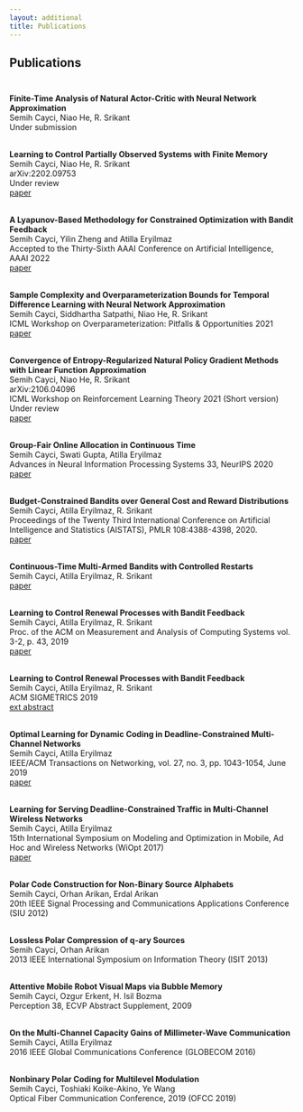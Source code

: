 ```yaml
---
layout: additional
title: Publications
---
```


## Publications <br><br>

**Finite-Time Analysis of Natural Actor-Critic with Neural Network Approximation**<br>
Semih Cayci, Niao He, R. Srikant<br>
Under submission<br><br> 

**Learning to Control Partially Observed Systems with Finite Memory**<br>
Semih Cayci, Niao He, R. Srikant<br>
arXiv:2202.09753<br>
Under review<br>
[paper](https://arxiv.org/abs/2202.09753)<br><br> 

**A Lyapunov-Based Methodology for Constrained Optimization with Bandit Feedback**<br>
Semih Cayci, Yilin Zheng and Atilla Eryilmaz<br>
Accepted to the Thirty-Sixth AAAI Conference on Artificial Intelligence, AAAI 2022<br>
[paper](https://arxiv.org/pdf/2106.05165.pdf)<br><br> 

**Sample Complexity and Overparameterization Bounds for Temporal Difference Learning with Neural Network Approximation**<br>
Semih Cayci, Siddhartha Satpathi, Niao He, R. Srikant<br>
ICML Workshop on Overparameterization: Pitfalls & Opportunities 2021<br>
[paper](https://arxiv.org/pdf/2103.01391.pdf)<br><br>

**Convergence of Entropy-Regularized Natural Policy Gradient Methods with Linear Function Approximation**<br>
Semih Cayci, Niao He, R. Srikant<br>
arXiv:2106.04096<br>
ICML Workshop on Reinforcement Learning Theory 2021 (Short version)<br>
Under review<br>
[paper](https://arxiv.org/abs/2106.04096)<br><br>

**Group-Fair Online Allocation in Continuous Time**<br>
Semih Cayci, Swati Gupta, Atilla Eryilmaz<br>
Advances in Neural Information Processing Systems 33, NeurIPS 2020<br>
[paper](https://proceedings.neurips.cc/paper/2020/file/9ec0cfdc84044494e10582436e013e64-Paper.pdf)<br><br> 

**Budget-Constrained Bandits over General Cost and Reward Distributions**<br>
Semih Cayci, Atilla Eryilmaz, R. Srikant<br>
Proceedings of the Twenty Third International Conference on Artificial Intelligence and Statistics (AISTATS), PMLR 108:4388-4398, 2020.<br>
[paper](https://arxiv.org/pdf/2003.00365)<br><br> 

**Continuous-Time Multi-Armed Bandits with Controlled Restarts**<br>
Semih Cayci, Atilla Eryilmaz, R. Srikant<br>
[paper](https://arxiv.org/pdf/2007.00081.pdf)<br><br> 

**Learning to Control Renewal Processes with Bandit Feedback**<br>
Semih Cayci, Atilla Eryilmaz, R. Srikant<br>
Proc. of the ACM on Measurement and Analysis of Computing Systems vol. 3-2, p. 43, 2019<br>
[paper](https://dl.acm.org/doi/pdf/10.1145/3341617.3326158)<br><br> 

**Learning to Control Renewal Processes with Bandit Feedback**<br>
Semih Cayci, Atilla Eryilmaz, R. Srikant<br>
ACM SIGMETRICS 2019<br>
[ext abstract](https://dl.acm.org/doi/abs/10.1145/3309697.3331515)<br><br> 

**Optimal Learning for Dynamic Coding in Deadline-Constrained Multi-Channel Networks**<br>
Semih Cayci, Atilla Eryilmaz<br>
IEEE/ACM Transactions on Networking, vol. 27, no. 3, pp. 1043-1054, June 2019<br>
[paper](https://arxiv.org/abs/1811.10829)<br><br> 

**Learning for Serving Deadline-Constrained Traffic in Multi-Channel Wireless Networks**<br>
Semih Cayci, Atilla Eryilmaz<br>
15th International Symposium on Modeling and Optimization in Mobile, Ad Hoc and Wireless Networks (WiOpt 2017)<br>
[paper](http://dl.ifip.org/db/conf/wiopt/wiopt2017/1570330335.pdf)<br><br> 

**Polar Code Construction for Non-Binary Source Alphabets**<br>
Semih Cayci, Orhan Arikan, Erdal Arikan<br>
20th IEEE Signal Processing and Communications Applications Conference (SIU 2012)<br><br> 

**Lossless Polar Compression of q-ary Sources**<br>
Semih Cayci, Orhan Arikan<br>
2013 IEEE International Symposium on Information Theory (ISIT 2013)<br><br> 

**Attentive Mobile Robot Visual Maps via Bubble Memory**<br>
Semih Cayci, Ozgur Erkent, H. Isil Bozma<br>
Perception 38, ECVP Abstract Supplement, 2009<br><br> 

**On the Multi-Channel Capacity Gains of Millimeter-Wave Communication**<br>
Semih Cayci, Atilla Eryilmaz<br>
2016 IEEE Global Communications Conference (GLOBECOM 2016)<br><br> 

**Nonbinary Polar Coding for Multilevel Modulation**<br>
Semih Cayci, Toshiaki Koike-Akino, Ye Wang<br>
Optical Fiber Communication Conference, 2019 (OFCC 2019)<br><br> 
